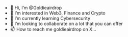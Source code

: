 - 👋 Hi, I’m @Goldieairdrop
- 👀 I’m interested in Web3, Finance and Crypto
- 🌱 I’m currently learning Cybersecurity
- 💞️ I’m looking to collaborate on a lot that you can offer
- 📫 How to reach me goldieairdrop on X...

<!---
Goldieairdrop/Goldieairdrop is a ✨ special ✨ repository because its `README.md` (this file) appears on your GitHub profile.
You can click the Preview link to take a look at your changes.
--->
